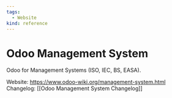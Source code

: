 ```yaml
---
tags:
  - Website
kind: reference
---
```


# Odoo Management System

Odoo for Management Systems (ISO, IEC, BS, EASA).

Website: <https://www.odoo-wiki.org/management-system.html>\
Changelog: [[Odoo Management System Changelog]]